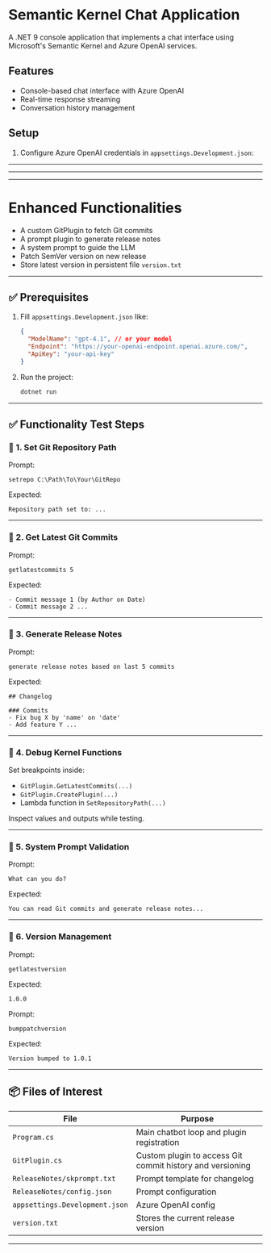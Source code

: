 ﻿# Semantic Kernel Chat Application

A .NET 9 console application that implements a chat interface using Microsoft's Semantic Kernel and Azure OpenAI services.

## Features
- Console-based chat interface with Azure OpenAI
- Real-time response streaming
- Conversation history management

## Setup
1. Configure Azure OpenAI credentials in `appsettings.Development.json`:


---
---
---

# Enhanced Functionalities

- A custom GitPlugin to fetch Git commits
- A prompt plugin to generate release notes
- A system prompt to guide the LLM
- Patch SemVer version on new release
- Store latest version in persistent file `version.txt`

---

## ✅ Prerequisites

1. Fill `appsettings.Development.json` like:
   ```json
   {
     "ModelName": "gpt-4.1", // or your model
     "Endpoint": "https://your-openai-endpoint.openai.azure.com/",
     "ApiKey": "your-api-key"
   }
   ```

2. Run the project:
   ```sh
   dotnet run
   ```

---

## ✅ Functionality Test Steps

### 🔹 1. Set Git Repository Path
Prompt:
```
setrepo C:\Path\To\Your\GitRepo
```
Expected:
```
Repository path set to: ...
```

---

### 🔹 2. Get Latest Git Commits
Prompt:
```
getlatestcommits 5
```
Expected:
```
- Commit message 1 (by Author on Date)
- Commit message 2 ...
```

---

### 🔹 3. Generate Release Notes
Prompt:
```
generate release notes based on last 5 commits
```
Expected:
```
## Changelog

### Commits
- Fix bug X by 'name' on 'date'
- Add feature Y ...
```

---

### 🔹 4. Debug Kernel Functions
Set breakpoints inside:
- `GitPlugin.GetLatestCommits(...)`
- `GitPlugin.CreatePlugin(...)`
- Lambda function in `SetRepositoryPath(...)`

Inspect values and outputs while testing.

---

### 🔹 5. System Prompt Validation
Prompt:
```
What can you do?
```
Expected:
```
You can read Git commits and generate release notes...
```

---

### 🔹 6. Version Management
Prompt:
```
getlatestversion
```
Expected:
```
1.0.0
```

Prompt:
```
bumppatchversion
```
Expected:
```
Version bumped to 1.0.1
```

---

## 📦 Files of Interest

| File | Purpose |
|------|---------|
| `Program.cs` | Main chatbot loop and plugin registration |
| `GitPlugin.cs` | Custom plugin to access Git commit history and versioning |
| `ReleaseNotes/skprompt.txt` | Prompt template for changelog |
| `ReleaseNotes/config.json` | Prompt configuration |
| `appsettings.Development.json` | Azure OpenAI config |
| `version.txt` | Stores the current release version |

---
